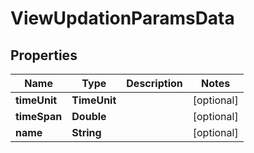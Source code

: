 

# ViewUpdationParamsData


## Properties

Name | Type | Description | Notes
------------ | ------------- | ------------- | -------------
**timeUnit** | **TimeUnit** |  |  [optional]
**timeSpan** | **Double** |  |  [optional]
**name** | **String** |  |  [optional]



